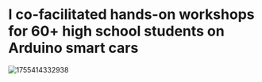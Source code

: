 # I co-facilitated hands-on workshops for 60+ high school students on Arduino smart cars

![1755414332938](https://github.com/user-attachments/assets/d471df15-cd32-4895-84f3-40b142377f30)
